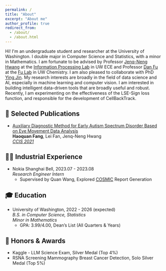 ```yaml
---
permalink: /
title: "About"
excerpt: "About me"
author_profile: true
redirect_from: 
  - /about/
  - /about.html
---
```


Hi! I'm an undergraduate student and researcher at the University of Washington. I double major in Computer Science and Statistics, with a minor in Mathematics. I am fortunate to be advised by Professor [Jenq-Neng Hwang](https://people.ece.uw.edu/hwang/) at the [Information Processing Lab](https://ipl-uw.github.io/) in UW ECE and Professor [Dan Fu](https://chem.washington.edu/people/dan-fu) at the [Fu Lab](https://sites.uw.edu/fudanlab/) in UW Chemistry. I am also pleased to collaborate with PhD [Ying Jin](http://jinying.io/). My research interests are broadly in the field of data science and AI, especially in machine learning and computer vision. I am interested in building intelligent data-driven tools that are broadly useful and robust. Recently, I am experimenting on the effectiveness of the LSE-Sign loss function, and responsible for the development of CellBackTrack.

## 📝 Selected Publications
- [Auxiliary Diagnostic Method for Early Autism Spectrum Disorder Based on Eye Movement Data Analysis](https://ieeexplore.ieee.org/document/9754665)
<br>**Haoquan Fang**, Lei Fan, Jenq-Neng Hwang
<br><ins>*CCIS 2021*</ins>

## 👨‍💻 Industrial Experience
- Nokia Shanghai Bell, 2023.07 - 2023.08
<br>*Research Engineer Intern*
  - Supervised by Quan Wang, Explored [COSMIC](https://cosmic-sizing.org/) Report Generation

## 🎓 Education
- University of Washington, 2022 - 2026 (expected)
<br>*B.S. in Computer Science, Statistics*
<br>*Minor in Mathematics*
  - GPA: 3.99/4.00, Dean’s List (All Quarters & Years)

## 🏅 Honors & Awards
- Kaggle - LLM Science Exam, Silver Medal (Top 4%)
- RSNA Screening Mammography Breast Cancer Detection, Solo Silver Medal (Top 5%)

